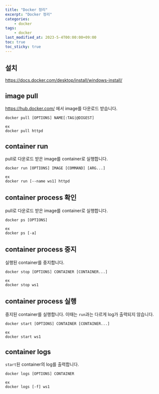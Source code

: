```yaml
---
title: "Docker 정리"
excerpt: "Docker 정리"
categories:
    - docker
tags:
    - docker
last_modified_at: 2023-5-4T00:00:00+09:00
toc: true
toc_sticky: true
---
```


## 설치
<https://docs.docker.com/desktop/install/windows-install/>

## image pull
<https://hub.docker.com/> 에서 image를 다운로드 받습니다.
```docker
docker pull [OPTIONS] NAME[:TAG|@DIGEST]

ex
docker pull httpd
```

## container run
pull로 다운로드 받은 image를 container로 실행합니다.
```docker
docker run [OPTIONS] IMAGE [COMMAND] [ARG...]

ex
docker run [--name ws1] httpd
```

## container process 확인
pull로 다운로드 받은 image를 container로 실행합니다.
```docker
docker ps [OPTIONS]

ex
docker ps [-a]
```

## container process 중지
실행된 container를 중지합니다.
```docker
docker stop [OPTIONS] CONTAINER [CONTAINER...]

ex
docker stop ws1
```

## container process 실행
중지된 container를 실행합니다.
이때는 `run`과는 다르게 log가 출력되지 않습니다.
```docker
docker start [OPTIONS] CONTAINER [CONTAINER...]

ex
docker start ws1
```

## container logs
`start`된 container의 log를 출력합니다.
```docker
docker logs [OPTIONS] CONTAINER

ex
docker logs [-f] ws1
```

